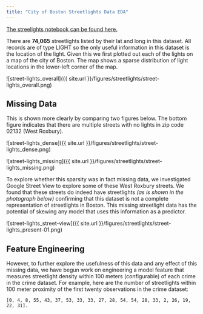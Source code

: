 ```yaml
---
title: "City of Boston Streetlights Data EDA"
---
```


[The streelights notebook can be found here.](https://github.com/sedelmeyer/predicting-crime/blob/master/notebooks/017_EDA_street_lights.ipynb)

There are **74,065** streetlights listed by their lat and long in this dataset. All records are of type LIGHT so the only useful information in this dataset is the location of the light.   Given this we first plotted out each of the lights on a map of the city of Boston. The map shows a sparse distribution of light locations in the lower-left corner of the map. 

![street-lights_overall]({{ site.url }}/figures/streetlights/street-lights_overall.png)

## Missing Data
This is shown more clearly by comparing two figures below. The bottom figure indicates that there are multiple streets with no lights in zip code 02132 (West Roxbury). 

![street-lights_dense]({{ site.url }}/figures/streetlights/street-lights_dense.png)

![street-lights_missing]({{ site.url }}/figures/streetlights/street-lights_missing.png)

To explore whether this sparsity was in fact missing data, we investigated Google Street View to explore some of these West Roxbury streets. We found that these streets do indeed have streetlights *(as is shown in the photograph below)* confirming that this dataset is not a complete representation of streetlights in Boston.  This missing streetlight data has the potential of skewing any model that uses this information as a predictor.

![street-lights_street-view]({{ site.url }}/figures/streetlights/street-lights_present-01.png)

## Feature Engineering
However, to further explore the usefulness of this data and any effect of this missing data, we have begun work on engineering a model feature that measures streetlight density within 100 meters (configurable) of each crime in the crime dataset. For example, here are the number of streetlights within 100 meter proximity of the first twenty observations in the crime dataset:

``[0, 4, 8, 55, 43, 37, 53, 33, 33, 27, 28, 54, 54, 28, 33, 2, 26, 19, 22, 31]. ``